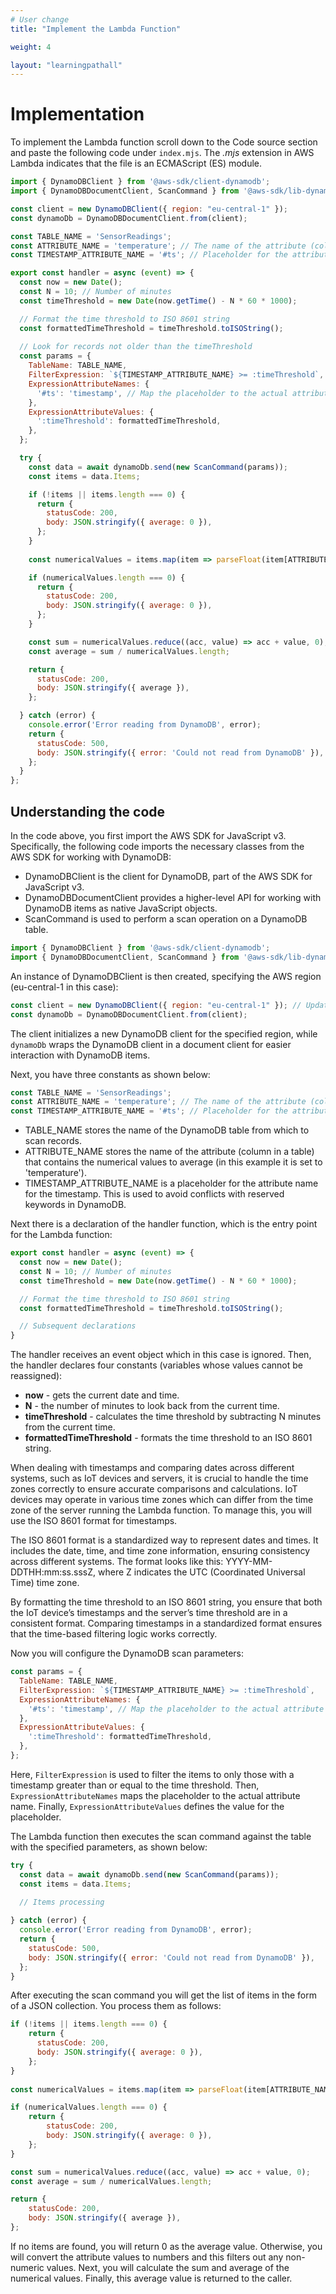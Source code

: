 ```yaml
---
# User change
title: "Implement the Lambda Function"

weight: 4

layout: "learningpathall"
---
```

# Implementation
To implement the Lambda function scroll down to the Code source section and paste the following code under `index.mjs`. The *.mjs* extension in AWS Lambda indicates that the file is an ECMAScript (ES) module.

```JavaScript
import { DynamoDBClient } from '@aws-sdk/client-dynamodb';
import { DynamoDBDocumentClient, ScanCommand } from '@aws-sdk/lib-dynamodb';

const client = new DynamoDBClient({ region: "eu-central-1" });
const dynamoDb = DynamoDBDocumentClient.from(client);

const TABLE_NAME = 'SensorReadings';
const ATTRIBUTE_NAME = 'temperature'; // The name of the attribute (column) you want to average
const TIMESTAMP_ATTRIBUTE_NAME = '#ts'; // Placeholder for the attribute name for the timestamp

export const handler = async (event) => {
  const now = new Date();
  const N = 10; // Number of minutes
  const timeThreshold = new Date(now.getTime() - N * 60 * 1000);

  // Format the time threshold to ISO 8601 string
  const formattedTimeThreshold = timeThreshold.toISOString();
  
  // Look for records not older than the timeThreshold
  const params = {
    TableName: TABLE_NAME,
    FilterExpression: `${TIMESTAMP_ATTRIBUTE_NAME} >= :timeThreshold`,
    ExpressionAttributeNames: {
      '#ts': 'timestamp', // Map the placeholder to the actual attribute name
    },
    ExpressionAttributeValues: {
      ':timeThreshold': formattedTimeThreshold,
    },
  };

  try {
    const data = await dynamoDb.send(new ScanCommand(params));
    const items = data.Items;

    if (!items || items.length === 0) {
      return {
        statusCode: 200,
        body: JSON.stringify({ average: 0 }),
      };
    }
    
    const numericalValues = items.map(item => parseFloat(item[ATTRIBUTE_NAME])).filter(value => !isNaN(value));

    if (numericalValues.length === 0) {
      return {
        statusCode: 200,
        body: JSON.stringify({ average: 0 }),
      };
    }

    const sum = numericalValues.reduce((acc, value) => acc + value, 0);
    const average = sum / numericalValues.length;

    return {
      statusCode: 200,
      body: JSON.stringify({ average }),
    };

  } catch (error) {
    console.error('Error reading from DynamoDB', error);
    return {
      statusCode: 500,
      body: JSON.stringify({ error: 'Could not read from DynamoDB' }),
    };
  }
};
```
## Understanding the code 
In the code above, you first import the AWS SDK for JavaScript v3. Specifically, the following code imports the necessary classes from the AWS SDK for working with DynamoDB: 
* DynamoDBClient is the client for DynamoDB, part of the AWS SDK for JavaScript v3.
* DynamoDBDocumentClient provides a higher-level API for working with DynamoDB items as native JavaScript objects.
* ScanCommand is used to perform a scan operation on a DynamoDB table.

```JavaScript
import { DynamoDBClient } from '@aws-sdk/client-dynamodb';
import { DynamoDBDocumentClient, ScanCommand } from '@aws-sdk/lib-dynamodb';
```

An instance of DynamoDBClient is then created, specifying the AWS region (eu-central-1 in this case):

```JavaScript
const client = new DynamoDBClient({ region: "eu-central-1" }); // Update to your region
const dynamoDb = DynamoDBDocumentClient.from(client);
```

The client initializes a new DynamoDB client for the specified region, while `dynamoDb` wraps the DynamoDB client in a document client for easier interaction with DynamoDB items.

Next, you have three constants as shown below:

```JavaScript
const TABLE_NAME = 'SensorReadings';
const ATTRIBUTE_NAME = 'temperature'; // The name of the attribute (column) you want to average
const TIMESTAMP_ATTRIBUTE_NAME = '#ts'; // Placeholder for the attribute name for the timestamp
```

- TABLE_NAME stores the name of the DynamoDB table from which to scan records.
- ATTRIBUTE_NAME stores the name of the attribute (column in a table) that contains the numerical values to average (in this example it is set to 'temperature').
- TIMESTAMP_ATTRIBUTE_NAME is a placeholder for the attribute name for the timestamp. This is used to avoid conflicts with reserved keywords in DynamoDB.

Next there is a declaration of the handler function, which is the entry point for the Lambda function:

```JavaScript
export const handler = async (event) => {
  const now = new Date();
  const N = 10; // Number of minutes
  const timeThreshold = new Date(now.getTime() - N * 60 * 1000);

  // Format the time threshold to ISO 8601 string
  const formattedTimeThreshold = timeThreshold.toISOString();    

  // Subsequent declarations
}
```

The handler receives an event object which in this case is ignored. Then, the handler declares four constants (variables whose values cannot be reassigned):
* **now** - gets the current date and time.
* **N** - the number of minutes to look back from the current time.
* **timeThreshold** - calculates the time threshold by subtracting N minutes from the current time.
* **formattedTimeThreshold** - formats the time threshold to an ISO 8601 string.

When dealing with timestamps and comparing dates across different systems, such as IoT devices and servers, it is crucial to handle the time zones correctly to ensure accurate comparisons and calculations. IoT devices may operate in various time zones which can differ from the time zone of the server running the Lambda function. To manage this, you will use the ISO 8601 format for timestamps. 

The ISO 8601 format is a standardized way to represent dates and times. It includes the date, time, and time zone information, ensuring consistency across different systems. The format looks like this: YYYY-MM-DDTHH:mm:ss.sssZ, where Z indicates the UTC (Coordinated Universal Time) time zone.

By formatting the time threshold to an ISO 8601 string, you ensure that both the IoT device’s timestamps and the server’s time threshold are in a consistent format. Comparing timestamps in a standardized format ensures that the time-based filtering logic works correctly.

Now you will configure the DynamoDB scan parameters:

```JavaScript
const params = {
  TableName: TABLE_NAME,
  FilterExpression: `${TIMESTAMP_ATTRIBUTE_NAME} >= :timeThreshold`,
  ExpressionAttributeNames: {
    '#ts': 'timestamp', // Map the placeholder to the actual attribute name
  },
  ExpressionAttributeValues: {
    ':timeThreshold': formattedTimeThreshold,
  },
};
```

Here, `FilterExpression` is used to filter the items to only those with a timestamp greater than or equal to the time threshold. Then, `ExpressionAttributeNames` maps the placeholder to the actual attribute name. Finally, `ExpressionAttributeValues` defines the value for the placeholder.

The Lambda function then executes the scan command against the table with the specified parameters, as shown below:

```JavaScript
try {
  const data = await dynamoDb.send(new ScanCommand(params));
  const items = data.Items;  
  
  // Items processing

} catch (error) {
  console.error('Error reading from DynamoDB', error);
  return {
    statusCode: 500,
    body: JSON.stringify({ error: 'Could not read from DynamoDB' }),
  };
}
```

After executing the scan command you will get the list of items in the form of a JSON collection. You process them as follows:
```JavaScript
if (!items || items.length === 0) {
    return {
      statusCode: 200,
      body: JSON.stringify({ average: 0 }),
    };
}
  
const numericalValues = items.map(item => parseFloat(item[ATTRIBUTE_NAME])).filter(value => !isNaN(value));

if (numericalValues.length === 0) {
    return {
        statusCode: 200,
        body: JSON.stringify({ average: 0 }),
    };
}

const sum = numericalValues.reduce((acc, value) => acc + value, 0);
const average = sum / numericalValues.length;

return {
    statusCode: 200,
    body: JSON.stringify({ average }),
};
```

If no items are found, you will return 0 as the average value. Otherwise, you will convert the attribute values to numbers and this filters out any non-numeric values. Next, you will calculate the sum and average of the numerical values. Finally, this average value is returned to the caller.


